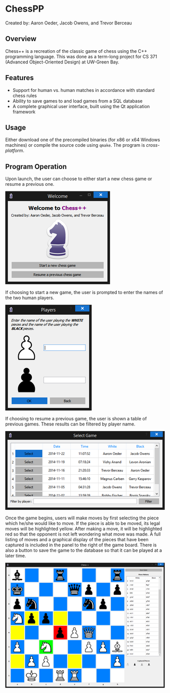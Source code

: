 ChessPP
=======
Created by: Aaron Oeder, Jacob Owens, and Trevor Berceau

Overview
--------
Chess++ is a recreation of the classic game of chess using the C++ programming language. This was done as a term-long project for CS 371 (Advanced Object-Oriented Design) at UW-Green Bay.

Features
--------
* Support for human vs. human matches in accordance with standard chess rules
* Ability to save games to and load games from a SQL database
* A complete graphical user interface, built using the Qt application framework

Usage
-----
Either download one of the precompiled binaries (for x86 or x64 Windows machines) or compile the source code using <code>qmake</code>. The program is <i>cross-platform</i>.

Program Operation
-----------------
Upon launch, the user can choose to either start a new chess game or resume a previous one.

![My image](/screenshots/TitleScreen.png)

If choosing to start a new game, the user is prompted to enter the names of the two human players.

![My image](/screenshots/NameEntryScreen.png)

If choosing to resume a previous game, the user is shown a table of previous games. These results can be filtered by player name.

![My image](/screenshots/SelectGameScreen.png)

Once the game begins, users will make moves by first selecting the piece which he/she would like to move. If the piece is able to be moved, its legal moves will be highlighted yellow. After making a move, it will be highlighted red so that the opponent is not left wondering what move was made. A full listing of moves and a graphical display of the pieces that have been captured is included in the panel to the right of the game board. There is also a button to save the game to the database so that it can be played at a later time.

![My image](/screenshots/GameInProgress.png)
